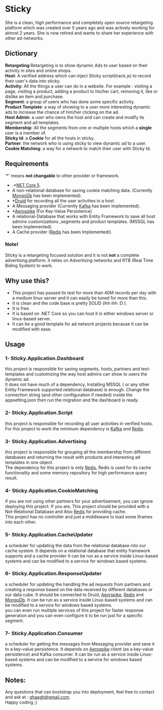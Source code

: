 
 # Sticky
 She is a clean, high performance and completely open source retargeting platform which was created over 5 years ago and was actively working for almost 2 years. She is now retired and wants to share her experience with other ad-networks.

## Dictionary
**Retargeting**:Retargeting is to show dynamic Ads to user based on their activity in sites and online shops.\
 **Host**: A verified address which can inject Sticky script(track.js) to record their user's data into sticky.\
 **Activity**: All the things a user can do in a website. For example : visiting a page, visiting a product, adding a product to his/her cart, removing it, like or dislike an item and purchase.\
**Segment**: a group of users who has done some specific activity.\
**Product Template**: a way of showing to a user more interesting dynamic ads to increase the chance of him/her clicking  on the ad.\
**Host Admin**: a user who owns the host and can create and modify its segment and ad templates.\
**Membership**: All the segments from one or multiple hosts which a **single** user is a member of.\
**Sticky Id**:  a **Cookie** for all the hosts in sticky.\
**Partner**:  the network who is using sticky to view dynamic ad to a user.\
**Cookie Matching**:  a way for a network to match their user with Sticky Id. 
 ## Requirements
 '*' means **not changable** to other provider or framework.
  - .*[NET Core 5](https://dotnet.microsoft.com/download/dotnet/5.0). 
  - A non-relational database for saving cookie matching data. (Currently [MongoDb](https://www.mongodb.com/) has been implemented).
  - *[Druid](https://druid.apache.org/) for recording all the user activities in a host.
  - A Messaging provider (Currently [Kafka](https://kafka.apache.org/) has been implemented).
  - *[Aerospike](https://aerospike.com/) (For Key-Value Persistence)
  - A relational-Database that works with Entity Framework to save all host admins customizations ,segments and product templates. (MSSQL has been implemented).
  - A Cache provider ([Redis](https://redis.com/) has been Implemented)\
### Note!
Sticky is a retargeting focused solution and it is not  **not** a complete advertising platform. it relies on Advertising networks and RTB (Real Time Biding  System) to work.

## Why use this?

- This project has passed its test for more than 40M records per day with a medium linux server and it can easily be tuned for more than this.
- It is clean and the code base is pretty SOLID (ihh ihh  :D ).
- It is free.
- It is based on .NET Core so you can host it in either windows server or linux-based server.
- It can be a good template for ad network projects because it can be modified with ease.

## Usage
### 1- Sticky.Application.Dashboard
this project is responsible for saving segments, hosts, partners and text-templates and customizing the way host admins can show to users the dynamic ad.\
It does not have much of a dependency, Installing MSSQL ( or any other Entity Framework supported relational database) is enough. Change the connection string (and other configuration if needed) inside the appsetting.json then run the migration and the dashboard is ready.
### 2- Sticky.Application.Script
this project is responsible for recording all user activities in verified hosts.\
For this project to work the minimum dependency is [Kafka](https://kafka.apache.org/) and [Redis](https://redis.com/).

### 3- Sticky.Application.Advertising
this project is responsible for grouping all the membership from different databases and returning the result with products and interesting ad templates in one object.\
The dependency for this project is only [Redis](https://redis.com/),  Redis is used for its cache functionality and some memory repository for high performance query result.
### 4- Sticky.Application.CookieMatching
if you are not using other partners for your advertisement, you can ignore deploying this project. If you are, This project should be provided with a Not-Relational Database and Also [Redis](https://redis.com/) for providing cache.\
This project has no controller and just a middleware to load some iframes into each other.

### 5- Sticky.Application.CacheUpdater
a scheduler for updating the data from the relational database into our cache system. It depends on a relational database that entity framework supports and a cache provider  It can be run as a service inside Linux-based systems and can be modified to a service for windows based systems. 
### 6- Sticky.Application.ResponseUpdater
a scheduler for updating the handling the ad requests from partners and creating a response based on the data received by different databases or our data cube. It should be connected to Druid, [Aeorspike](https://aerospike.com/), [Redis](https://redis.com/) and [MongoDb](https://www.mongodb.com/).  It can be run as a service inside Linux-based systems and can be modified to a service for windows based systems. \
you can even run multiple services of this project for faster response generation and you can even configure it to be run just for a specific segment.
### 7- Sticky.Application.Consumer
a scheduler for getting the messages from Messaging provider and save it to a key-value persistence. It depends on [Aerospike](https://aerospike.com/) client (as a key-value persistence) and Kafka consumer. It can be run as a service inside Linux-based systems and can be modified to a service for windows based systems. 

## Notes: 
Any questions that can bootstrap you into deployment, feel free to contact and ask at : ghaagh@gmail.com.\
Happy coding ;)
